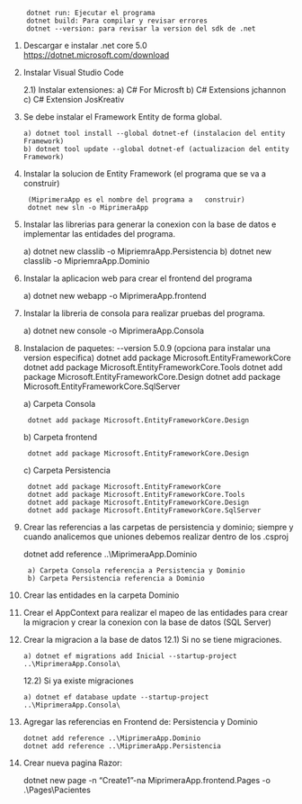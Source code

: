         dotnet run: Ejecutar el programa
        dotnet build: Para compilar y revisar errores
        dotnet --version: para revisar la version del sdk de .net

1)  Descargar e instalar .net core 5.0 https://dotnet.microsoft.com/download

2)  Instalar Visual Studio Code
      
       2.1) Instalar extensiones:
                a) C# For Microsft
                b) C# Extensions jchannon
                c) C# Extension JosKreativ

3) Se debe instalar el Framework Entity de forma global.
      
       a) dotnet tool install --global dotnet-ef (instalacion del entity Framework)
       b) dotnet tool update --global dotnet-ef (actualizacion del entity Framework)

4) Instalar la solucion de Entity Framework (el programa que se va a construir)
      
        (MiprimeraApp es el nombre del programa a   construir)
        dotnet new sln -o MiprimeraApp

5) Instalar las librerias para generar la conexion con la base de datos e implementar las entidades del programa.
    
    a) dotnet new classlib -o MipriemraApp.Persistencia
    b) dotnet new classlib -o MipriemraApp.Dominio

6) Instalar la aplicacion web para crear el frontend del programa
    
    a) dotnet new webapp -o MiprimeraApp.frontend

7) Instalar la libreria de consola para realizar pruebas del programa.
    
    a) dotnet new console -o MiprimeraApp.Consola

8) Instalacion de paquetes:
            --version 5.0.9 (opciona para instalar una version especifica)
        dotnet add package Microsoft.EntityFrameworkCore 
        dotnet add package Microsoft.EntityFrameworkCore.Tools
        dotnet add package Microsoft.EntityFrameworkCore.Design
        dotnet add package Microsoft.EntityFrameworkCore.SqlServer

    a) Carpeta Consola
        
        dotnet add package Microsoft.EntityFrameworkCore.Design

    b) Carpeta frontend
        
        dotnet add package Microsoft.EntityFrameworkCore.Design

    c) Carpeta Persistencia
        
        dotnet add package Microsoft.EntityFrameworkCore 
        dotnet add package Microsoft.EntityFrameworkCore.Tools
        dotnet add package Microsoft.EntityFrameworkCore.Design
        dotnet add package Microsoft.EntityFrameworkCore.SqlServer

9) Crear las referencias a las carpetas de persistencia y dominio; siempre y cuando analicemos que uniones debemos realizar dentro de los .csproj

    dotnet add reference ..\MiprimeraApp.Dominio
        
        a) Carpeta Consola referencia a Persistencia y Dominio
        b) Carpeta Persistencia referencia a Dominio

10) Crear las entidades en la carpeta Dominio

11) Crear el AppContext para realizar el mapeo de las entidades para crear la migracion y crear la conexion con la base de datos (SQL Server)

12) Crear la migracion a la base de datos
    12.1) Si no se tiene migraciones.
        
        a) dotnet ef migrations add Inicial --startup-project ..\MiprimeraApp.Consola\

    12.2) Si ya existe migraciones
        
        a) dotnet ef database update --startup-project ..\MiprimeraApp.Consola\

14) Agregar las referencias en Frontend de: Persistencia y Dominio

        dotnet add reference ..\MiprimeraApp.Dominio
        dotnet add reference ..\MiprimeraApp.Persistencia

15) Crear nueva pagina Razor:

    dotnet new page -n “Create1”-na MiprimeraApp.frontend.Pages -o .\Pages\Pacientes


